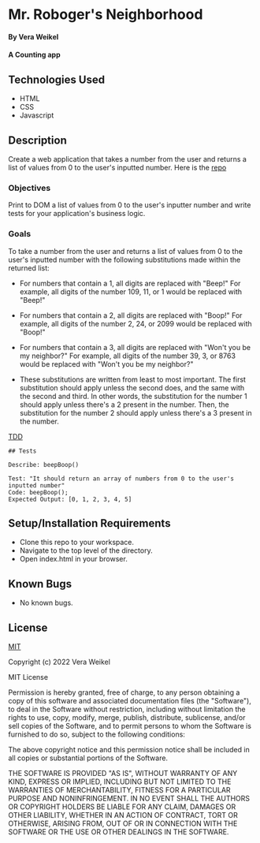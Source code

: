 
# Mr. Roboger's Neighborhood

#### By Vera Weikel

#### A Counting app

## Technologies Used

* HTML 
* CSS 
* Javascript

## Description
Create a web application that takes a number from the user and returns a list of values from 0 to the user's inputted number. Here is the [repo](https://github.com/quietevolver/mr-robogers-neighborhood.git)

### Objectives 

Print to DOM a list of values from 0 to the user's inputter number and write tests for your application's business logic. 

### Goals

To take a number from the user and returns a list of values from 0 to the user's inputted number with the following substitutions made within the returned list:

* For numbers that contain a 1, all digits are replaced with "Beep!"
For example, all digits of the number 109, 11, or 1 would be replaced with "Beep!"
* For numbers that contain a 2, all digits are replaced with "Boop!"
For example, all digits of the number 2, 24, or 2099 would be replaced with "Boop!"
* For numbers that contain a 3, all digits are replaced with "Won't you be my neighbor?"
For example, all digits of the number 39, 3, or 8763 would be replaced with "Won't you be my neighbor?"

* These substitutions are written from least to most important. The first substitution should apply unless the second does, and the same with the second and third. In other words, the substitution for the number 1 should apply unless there's a 2 present in the number. Then, the substitution for the number 2 should apply unless there's a 3 present in the number.

[TDD](https://www.learnhowtoprogram.com/introduction-to-programming/arrays-and-looping/text-analyzer-with-tdd-wordcounter)
```
## Tests

Describe: beepBoop()

Test: "It should return an array of numbers from 0 to the user's inputted number"
Code: beepBoop();
Expected Output: [0, 1, 2, 3, 4, 5]

```

## Setup/Installation Requirements

* Clone this repo to your workspace.
* Navigate to the top level of the directory.
* Open index.html in your browser.

## Known Bugs

* No known bugs.

## License

[MIT](https://choosealicense.com/licenses/mit/)

Copyright (c) 2022 Vera Weikel

MIT License

Permission is hereby granted, free of charge, to any person obtaining a copy
of this software and associated documentation files (the "Software"), to deal
in the Software without restriction, including without limitation the rights
to use, copy, modify, merge, publish, distribute, sublicense, and/or sell
copies of the Software, and to permit persons to whom the Software is
furnished to do so, subject to the following conditions:

The above copyright notice and this permission notice shall be included in all
copies or substantial portions of the Software.

THE SOFTWARE IS PROVIDED "AS IS", WITHOUT WARRANTY OF ANY KIND, EXPRESS OR
IMPLIED, INCLUDING BUT NOT LIMITED TO THE WARRANTIES OF MERCHANTABILITY,
FITNESS FOR A PARTICULAR PURPOSE AND NONINFRINGEMENT. IN NO EVENT SHALL THE
AUTHORS OR COPYRIGHT HOLDERS BE LIABLE FOR ANY CLAIM, DAMAGES OR OTHER
LIABILITY, WHETHER IN AN ACTION OF CONTRACT, TORT OR OTHERWISE, ARISING FROM,
OUT OF OR IN CONNECTION WITH THE SOFTWARE OR THE USE OR OTHER DEALINGS IN THE
SOFTWARE.